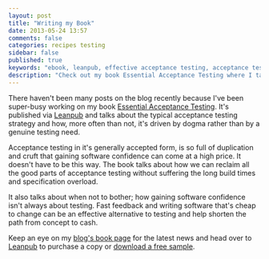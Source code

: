 ```yaml
---
layout: post
title: "Writing my Book"
date: 2013-05-24 13:57
comments: false
categories: recipes testing
sidebar: false
published: true
keywords: "ebook, leanpub, effective acceptance testing, acceptance testing, concordion, yatspec, fit, fitnesse, ATDD, TDD"
description: "Check out my book Essential Acceptance Testing where I talk about acceptance testing as dogma and when it's actually useful and when it can just hold you back."
---
```


There haven't been many posts on the blog recently because I've been super-busy working on my book [Essential Acceptance Testing](http://baddotrobot.com/book/). It's published via [Leanpub](https://leanpub.com/essential_acceptance_testing) and talks about the typical acceptance testing strategy and how, more often than not, it's driven by dogma rather than by a genuine testing need.

Acceptance testing in it's generally accepted form, is so full of duplication and cruft that gaining software confidence can come at a high price. It doesn't have to be this way. The book talks about how we can reclaim all the good parts of acceptance testing without suffering the long build times and specification overload.

It also talks about when not to bother; how gaining software confidence isn't always about testing. Fast feedback and writing software that's cheap to change can be an effective alternative to testing and help shorten the path from concept to cash.

<!-- more -->

Keep an eye on my [blog's book page](/book) for the latest news and head over to <a href="https://leanpub.com/essential_acceptance_testing" onClick="trackOutboundLink(this, 'Outbound Links', 'leanpub.com'); return false;">Leanpub</a> to purchase a copy or <a href="http://samples.leanpub.com/essential_acceptance_testing-sample.pdf" onClick="trackOutboundLink(this, 'Outbound Links', 'leanpub.com'); return false;">download a free sample</a>.